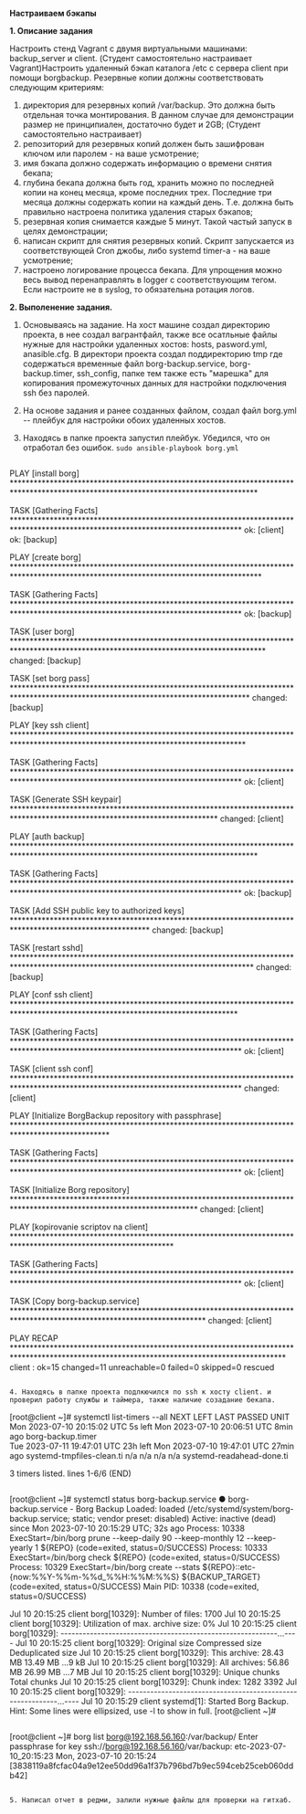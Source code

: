 **Настраиваем бэкапы**

**1. Описание задания**  

Настроить стенд Vagrant с двумя виртуальными машинами: backup_server и client. (Студент самостоятельно настраивает Vagrant)Настроить удаленный бэкап каталога /etc c сервера client при помощи borgbackup. Резервные копии должны соответствовать следующим критериям:
1. директория для резервных копий /var/backup. Это должна быть отдельная точка монтирования. В данном случае для демонстрации размер не принципиален, достаточно будет и 2GB; (Студент самостоятельно настраивает)
2. репозиторий для резервных копий должен быть зашифрован ключом или паролем - на ваше усмотрение;
3. имя бэкапа должно содержать информацию о времени снятия бекапа;
4. глубина бекапа должна быть год, хранить можно по последней копии на конец месяца, кроме последних трех. Последние три месяца должны содержать копии на каждый день. Т.е. должна быть правильно настроена политика удаления старых бэкапов;
5. резервная копия снимается каждые 5 минут. Такой частый запуск в целях демонстрации;
6. написан скрипт для снятия резервных копий. Скрипт запускается из соответствующей Cron джобы, либо systemd timer-а - на ваше усмотрение;
7. настроено логирование процесса бекапа. Для упрощения можно весь вывод перенаправлять в logger с соответствующим тегом. Если настроите не в syslog, то обязательна ротация логов.

 **2. Выполенение задания.**
1. Основываясь на задание. На хост машине создал директорию проекта, в нее создал вагрантфайл, также все осатльные файлы нужные для настройки удаленных хостов: hosts, pasword.yml, anasible.cfg. В директори проекта создал поддиректорию tmp где содержаться временные файл borg-backup.service, borg-backup.timer, ssh_config, папке тем также есть "марешка" для копирования промежуточных данных для настройки подключения ssh без паролей. 
2. На основе задания и ранее созданных файлом, создал файл borg.yml -- плейбук для настройки обоих удаленных хостов.
3. Находясь в папке проекта запустил плейбук. Убедился, что он отработал без ошибок.
   `sudo ansible-playbook borg.yml`
   
   ```
PLAY [install borg] *************************************************************************************************************************************

TASK [Gathering Facts] *********************************************************************************************************************************
ok: [client]
ok: [backup]

PLAY [create borg] **************************************************************************************************************************************

TASK [Gathering Facts] *********************************************************************************************************************************
ok: [backup]

TASK [user borg] ***************************************************************************************************************************************
changed: [backup]

TASK [set borg pass] ***********************************************************************************************************************************
changed: [backup]

PLAY [key ssh client] **********************************************************************************************************************************

TASK [Gathering Facts] *********************************************************************************************************************************
ok: [client]

TASK [Generate SSH keypair] ***************************************************************************************************************************
changed: [client]

PLAY [auth backup] *************************************************************************************************************************************

TASK [Gathering Facts] *********************************************************************************************************************************
ok: [backup]

TASK [Add SSH public key to authorized keys] **********************************************************************************************************
changed: [backup]

TASK [restart sshd] ************************************************************************************************************************************
changed: [backup]

PLAY [conf ssh client] ********************************************************************************************************************************

TASK [Gathering Facts] *********************************************************************************************************************************
ok: [client]

TASK [client ssh conf] *********************************************************************************************************************************
changed: [client]

PLAY [Initialize BorgBackup repository with passphrase] ************************************************************************************************

TASK [Gathering Facts] *********************************************************************************************************************************
ok: [client]

TASK [Initialize Borg repository] **********************************************************************************************************************
changed: [client]

PLAY [kopirovanie scriptov na client] ****************************************************************************************************************

TASK [Gathering Facts] *********************************************************************************************************************************
ok: [client]

TASK [Copy borg-backup.service] ************************************************************************************************************************
changed: [client]

PLAY RECAP ********************************************************************************************************************************************
client                     : ok=15   changed=11   unreachable=0    failed=0    skipped=0    rescued
```

4. Находясь в папке проекта подлкючился по ssh к хосту client. и проверил работу службы и таймера, также наличие созадание бекапа.
```
[root@client ~]# systemctl list-timers --all
NEXT                         LEFT     LAST                         PASSED    UNIT                     
Mon 2023-07-10 20:15:02 UTC  5s left  Mon 2023-07-10 20:06:51 UTC  8min ago  borg-backup.timer        
Tue 2023-07-11 19:47:01 UTC  23h left Mon 2023-07-10 19:47:01 UTC  27min ago systemd-tmpfiles-clean.ti
n/a                          n/a      n/a                          n/a       systemd-readahead-done.ti

3 timers listed.
lines 1-6/6 (END)
```
```
[root@client ~]# systemctl status borg-backup.service
● borg-backup.service - Borg Backup
   Loaded: loaded (/etc/systemd/system/borg-backup.service; static; vendor preset: disabled)
   Active: inactive (dead) since Mon 2023-07-10 20:15:29 UTC; 32s ago
  Process: 10338 ExecStart=/bin/borg prune --keep-daily 90 --keep-monthly 12 --keep-yearly 1 ${REPO} (code=exited, status=0/SUCCESS)
  Process: 10333 ExecStart=/bin/borg check ${REPO} (code=exited, status=0/SUCCESS)
  Process: 10329 ExecStart=/bin/borg create --stats ${REPO}::etc-{now:%%Y-%%m-%%d_%%H:%%M:%%S} ${BACKUP_TARGET} (code=exited, status=0/SUCCESS)
 Main PID: 10338 (code=exited, status=0/SUCCESS)

Jul 10 20:15:25 client borg[10329]: Number of files: 1700
Jul 10 20:15:25 client borg[10329]: Utilization of max. archive size: 0%
Jul 10 20:15:25 client borg[10329]: -----------------------------------------------------------...----
Jul 10 20:15:25 client borg[10329]: Original size      Compressed size    Deduplicated size
Jul 10 20:15:25 client borg[10329]: This archive:               28.43 MB             13.49 MB  ...9 kB
Jul 10 20:15:25 client borg[10329]: All archives:               56.86 MB             26.99 MB  ...7 MB
Jul 10 20:15:25 client borg[10329]: Unique chunks         Total chunks
Jul 10 20:15:25 client borg[10329]: Chunk index:                    1282                 3392
Jul 10 20:15:25 client borg[10329]: -----------------------------------------------------------...----
Jul 10 20:15:29 client systemd[1]: Started Borg Backup.
Hint: Some lines were ellipsized, use -l to show in full.
[root@client ~]# 
```

```
[root@client ~]# borg list borg@192.168.56.160:/var/backup/
Enter passphrase for key ssh://borg@192.168.56.160/var/backup: 
etc-2023-07-10_20:15:23              Mon, 2023-07-10 20:15:24 [3838119a8fcfac04a9e12ee50dd96a1f37b796bd7b9ec594ceb25ceb060ddb42]
```

5. Написал отчет в редми, залили нужные файлы для проверки на гитхаб. 
